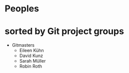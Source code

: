 # Peoples


# sorted by Git project groups

* Gitmasters
	* Eileen Kühn
	* David Kunz
	* Sarah Müller
	* Robin Roth

